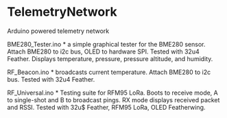 # TelemetryNetwork
Arduino powered telemetry network

BME280_Tester.ino
	* a simple graphical tester for the BME280 sensor. Attach BME280 to i2c bus, OLED to hardware SPI. Tested with 32u4 Feather. Displays temperature, pressure, pressure altitude, and humidity.
	
RF_Beacon.ino
	* broadcasts current temperature. Attach BME280 to i2c bus. Tested with 32u4 Feather.
	
RF_Universal.ino
	* Testing suite for RFM95 LoRa.  Boots to receive mode, A to single-shot and B to broadcast pings.  RX mode displays received packet and RSSI.  Tested with 32u$ Feather, RFM95 LoRa, OLED Featherwing.